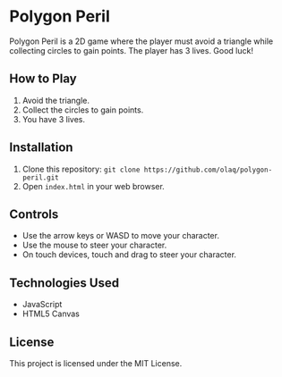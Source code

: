 # Polygon Peril

Polygon Peril is a 2D game where the player must avoid a triangle while collecting circles to gain points. The player has 3 lives. Good luck!

## How to Play

1. Avoid the triangle.
2. Collect the circles to gain points.
3. You have 3 lives.

## Installation

1. Clone this repository: `git clone https://github.com/olaq/polygon-peril.git`
2. Open `index.html` in your web browser.

## Controls

- Use the arrow keys or WASD to move your character.
- Use the mouse to steer your character.
- On touch devices, touch and drag to steer your character.


## Technologies Used

- JavaScript
- HTML5 Canvas

## License

This project is licensed under the MIT License.